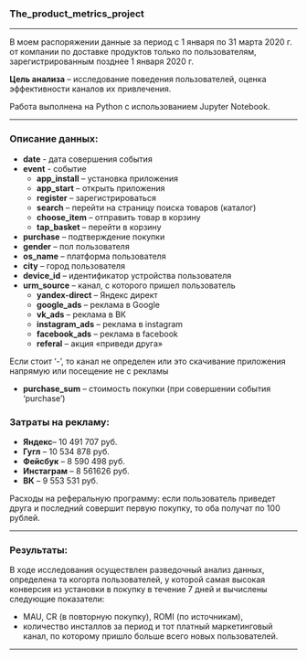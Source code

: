 ### The_product_metrics_project

<hr>

В моем распоряжении данные за период с 1 января по 31 марта 2020 г. от компании по доставке продуктов только по пользователям, зарегистрированным позднее 1 января 2020 г.

**Цель анализа** – исследование поведения пользователей, оценка эффективности каналов их привлечения.

Работа выполнена на Python с использованием Jupyter Notebook.

<hr>


### Описание данных:
* **date** - дата совершения события
* **event** - событие
  * **app_install** – установка приложения
  * **app_start** – открыть приложения
  * **register** – зарегистрироваться 
  * **search** – перейти на страницу поиска товаров (каталог)
  * **choose_item** – отправить товар в корзину
  * **tap_basket** – перейти в корзину
* **purchase** – подтверждение покупки
* **gender** – пол пользователя
* **os_name** – платформа пользователя
* **city** – город пользователя
* **device_id** – идентификатор устройства пользователя
* **urm_source** – канал, с которого пришел пользователь
  * **yandex-direct** – Яндекс директ
  * **google_ads** – реклама в Google
  * **vk_ads** – реклама в ВК
  * **instagram_ads** – реклама в instagram
  * **facebook_ads** – реклама в facebook
  * **referal** – акция «приведи друга»
    
Если стоит ‘-’, то канал не определен или это скачивание приложения напрямую или посещение не с рекламы  
* **purchase_sum** – стоимость покупки (при совершении события ‘purchase’)

### Затраты на рекламу:
* **Яндекс**– 10 491 707 руб.
* **Гугл** – 10 534 878 руб.
* **Фейсбук** – 8 590 498 руб.
* **Инстаграм** – 8 561626 руб.
* **ВК** – 9 553 531 руб.

Расходы на реферальную программу: если пользователь приведет друга и последний совершит первую покупку, то оба получат по 100 рублей.
<hr>

### Результаты:
В ходе исследования осуществлен разведочный анализ данных, определена та когорта пользователей, у которой самая высокая конверсия из установки в покупку в течение 7 дней и вычислены следующие показатели:
* MAU, CR (в повторную покупку), ROMI (по источникам),
* количество инсталлов за период и тот платный маркетинговый канал, по которому пришло больше всего новых пользователей.

<hr>

